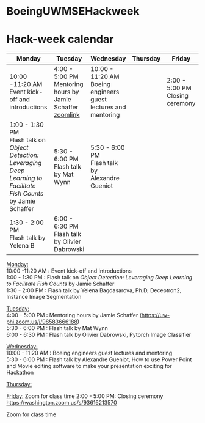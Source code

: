 # BoeingUWMSEHackweek
# **Hack-week calendar**


| <strong>Monday</strong>|<strong>Tuesday</strong>|<strong>Wednesday</strong>|<strong>Thursday</strong>|<strong>Friday</strong>|
|---|---|---|---|---|
|10:00 -11:20 AM<br> Event kick-off and introductions|4:00 - 5:00 PM<br> Mentoring hours by Jamie Schaffer <br> [zoomlink](https://uw-phi.zoom.us/j/98583666188)|10:00 - 11:20 AM <br> Boeing engineers guest lectures and mentoring||2:00 - 5:00 PM<br> Closing ceremony|
|1:00 - 1:30 PM<br> Flash talk on *Object Detection: Leveraging Deep Learning to Facilitate Fish Counts* by Jamie Schaffer|5:30 - 6:00 PM<br> Flash talk by Mat Wynn|5:30 - 6:00 PM<br> Flash talk by  Alexandre Gueniot|   |   |
|1:30 - 2:00 PM<br> Flash talk by Yelena B|6:00 - 6:30 PM<br> Flash talk by Olivier Dabrowski|   |   |   |


<u>Monday:</u>  
10:00 -11:20 AM : Event kick-off and introductions  
1:00 - 1:30 PM : Flash talk on *Object Detection: Leveraging Deep Learning to Facilitate Fish Counts* by Jamie Schaffer  
1:30 - 2:00 PM : Flash talk by Yelena Bagdasarova, Ph.D, Deceptron2, Instance Image Segmentation   

<u>Tuesday:</u>  
4:00 - 5:00 PM : Mentoring hours by Jamie Schaffer (https://uw-phi.zoom.us/j/98583666188)    
5:30 - 6:00 PM : Flash talk by Mat Wynn  
6:00 - 6:30 PM : Flash talk by Olivier Dabrowski, Pytorch Image Classifier 

<u>Wednesday:</u>   
10:00 - 11:20 AM : Boeing engineers guest lectures and mentoring  
5:30 - 6:00 PM : Flash talk by  Alexandre Gueniot, How to use Power Point and Movie editing software to make your presentation exciting for Hackathon 
    
<u>Thursday:</u>   


<u>Friday:</u> 
Zoom for class time 
2:00 - 5:00 PM: Closing ceremony  
https://washington.zoom.us/s/93616213570


Zoom for class time 

```python

```


```python

```

